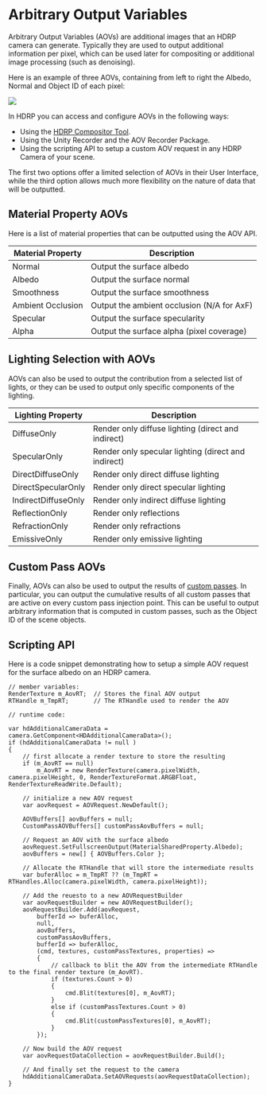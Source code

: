 # Arbitrary Output Variables

Arbitrary Output Variables (AOVs) are additional images that an HDRP camera can generate. Typically they are used to output additional information per pixel, which can be used later for compositing or additional image processing (such as denoising).

Here is an example of three AOVs, containing from left to right the Albedo, Normal and Object ID of each pixel:

![](Images/aov_example.png)

In HDRP you can access and configure AOVs in the following ways:
- Using the [HDRP Compositor Tool](Compositor-Main).
- Using the Unity Recorder and the AOV Recorder Package.
- Using the scripting API to setup a custom AOV request in any HDRP Camera of your scene.

The first two options offer a limited selection of AOVs in their User Interface, while the third option allows much more flexibility on the nature of data that will be outputted.

## Material Property AOVs
Here is a list of material properties that can be outputted using the AOV API.

| Material Property | Description               |
|-------------------|---------------------------|
| Normal            | Output the surface albedo |
| Albedo            | Output the surface normal |
| Smoothness        | Output the surface smoothness |
| Ambient Occlusion | Output the ambient occlusion (N/A for AxF) |
| Specular          | Output the surface specularity |
| Alpha             | Output the surface alpha (pixel coverage) |

## Lighting Selection with AOVs
AOVs can also be used to output the contribution from a selected list of lights, or they can be used to output only specific components of the lighting.

| Lighting Property | Description               |
|-------------------|---------------------------|
| DiffuseOnly        | Render only diffuse lighting (direct and indirect) |
| SpecularOnly       | Render only specular lighting (direct and indirect) |
| DirectDiffuseOnly  | Render only direct diffuse lighting |
| DirectSpecularOnly  | Render only direct specular lighting |
| IndirectDiffuseOnly  | Render only indirect diffuse lighting |
| ReflectionOnly  | Render only reflections |
| RefractionOnly  | Render only refractions |
| EmissiveOnly  | Render only emissive lighting |

## Custom Pass AOVs
Finally, AOVs can also be used to output the results of [custom passes](Custom-Pass). In particular, you can output the cumulative results of all custom passes that are active on every custom pass injection point. This can be useful to output arbitrary information that is computed in custom passes, such as the Object ID of the scene objects.

## Scripting API
Here is a code snippet demonstrating how to setup a simple AOV request for the surface albedo on an HDRP camera.
```
// member variables:
RenderTexture m_AovRT;  // Stores the final AOV output
RTHandle m_TmpRT;       // The RTHandle used to render the AOV
```


```
// runtime code:

var hdAdditionalCameraData = camera.GetComponent<HDAdditionalCameraData>();
if (hdAdditionalCameraData != null )
{
    // first allocate a render texture to store the resulting
    if (m_AovRT == null)
        m_AovRT = new RenderTexture(camera.pixelWidth, camera.pixelHeight, 0, RenderTextureFormat.ARGBFloat, RenderTextureReadWrite.Default);

    // initialize a new AOV request
    var aovRequest = AOVRequest.NewDefault();

    AOVBuffers[] aovBuffers = null;
    CustomPassAOVBuffers[] customPassAovBuffers = null;
    
    // Request an AOV with the surface albedo
    aovRequest.SetFullscreenOutput(MaterialSharedProperty.Albedo);
    aovBuffers = new[] { AOVBuffers.Color };

    // Allocate the RTHandle that will store the intermediate results
    var buferAlloc = m_TmpRT ?? (m_TmpRT = RTHandles.Alloc(camera.pixelWidth, camera.pixelHeight));

    // Add the reuesto to a new AOVRequestBuilder
    var aovRequestBuilder = new AOVRequestBuilder();
    aovRequestBuilder.Add(aovRequest,
        bufferId => buferAlloc,
        null,
        aovBuffers,
        customPassAovBuffers,
        bufferId => buferAlloc,
        (cmd, textures, customPassTextures, properties) =>
        {
            // callback to blit the AOV from the intermediate RTHandle to the final render texture (m_AovRT). 
            if (textures.Count > 0)
            {
                cmd.Blit(textures[0], m_AovRT);
            }
            else if (customPassTextures.Count > 0)
            {
                cmd.Blit(customPassTextures[0], m_AovRT);
            }
        });

    // Now build the AOV request
    var aovRequestDataCollection = aovRequestBuilder.Build(); 

    // And finally set the request to the camera
    hdAdditionalCameraData.SetAOVRequests(aovRequestDataCollection);
}
```